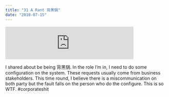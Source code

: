 ```yaml
---
title: "31 A Rant 背黑锅"
date: "2018-07-15"
---
```


<iframe src="https://anchor.fm/bosslee/embed/episodes/31-A-Rant-e1p7p9" height="102px" width="400px" frameborder="0" scrolling="no"></iframe>

 I shared about be being 背黑锅. In the role I’m in, I need to do some configuration on the system. These requests usually come from business stakeholders. This time round, I believe there is a miscommunication on both party but the fault falls on the person who do the configure. This is so WTF. #corporateshit
